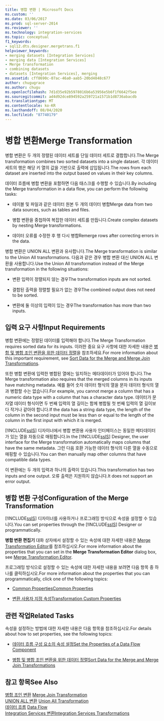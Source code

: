 ```yaml
---
title: 병합 변환 | Microsoft Docs
ms.custom: ''
ms.date: 03/06/2017
ms.prod: sql-server-2014
ms.reviewer: ''
ms.technology: integration-services
ms.topic: conceptual
f1_keywords:
- sql12.dts.designer.mergetrans.f1
helpviewer_keywords:
- merging datasets [Integration Services]
- merging data [Integration Services]
- Merge transformation
- combining datasets
- datasets [Integration Services], merging
ms.assetid: cff8690c-07ac-46a0-aab5-20bd4848c677
author: chugugrace
ms.author: chugu
ms.openlocfilehash: 7d1d35e92b5978016b6a53956e5b6f1f6642f5ee
ms.sourcegitcommit: ad4d92dce894592a259721a1571b1d8736abacdb
ms.translationtype: MT
ms.contentlocale: ko-KR
ms.lasthandoff: 08/04/2020
ms.locfileid: "87740179"
---
```

# <a name="merge-transformation"></a><span data-ttu-id="3ecc5-102">병합 변환</span><span class="sxs-lookup"><span data-stu-id="3ecc5-102">Merge Transformation</span></span>
  <span data-ttu-id="3ecc5-103">병합 변환은 두 개의 정렬된 데이터 세트를 단일 데이터 세트로 결합합니다.</span><span class="sxs-lookup"><span data-stu-id="3ecc5-103">The Merge transformation combines two sorted datasets into a single dataset.</span></span> <span data-ttu-id="3ecc5-104">각 데이터 세트의 행은 해당 키 열의 값을 기반으로 출력에 삽입됩니다.</span><span class="sxs-lookup"><span data-stu-id="3ecc5-104">The rows from each dataset are inserted into the output based on values in their key columns.</span></span>  
  
 <span data-ttu-id="3ecc5-105">데이터 흐름에 병합 변환을 포함하면 다음 태스크를 수행할 수 있습니다.</span><span class="sxs-lookup"><span data-stu-id="3ecc5-105">By including the Merge transformation in a data flow, you can perform the following tasks:</span></span>  
  
-   <span data-ttu-id="3ecc5-106">테이블 및 파일과 같은 데이터 원본 두 개의 데이터 병합</span><span class="sxs-lookup"><span data-stu-id="3ecc5-106">Merge data from two data sources, such as tables and files.</span></span>  
  
-   <span data-ttu-id="3ecc5-107">병합 변환을 중첩하여 복잡한 데이터 세트를 만듭니다.</span><span class="sxs-lookup"><span data-stu-id="3ecc5-107">Create complex datasets by nesting Merge transformations.</span></span>  
  
-   <span data-ttu-id="3ecc5-108">데이터 오류를 수정한 후 행 다시 병합</span><span class="sxs-lookup"><span data-stu-id="3ecc5-108">Remerge rows after correcting errors in the data.</span></span>  
  
 <span data-ttu-id="3ecc5-109">병합 변환은 UNION ALL 변환과 유사합니다.</span><span class="sxs-lookup"><span data-stu-id="3ecc5-109">The Merge transformation is similar to the Union All transformations.</span></span> <span data-ttu-id="3ecc5-110">다음과 같은 경우 병합 변환 대신 UNION ALL 변환을 사용합니다.</span><span class="sxs-lookup"><span data-stu-id="3ecc5-110">Use the Union All transformation instead of the Merge transformation in the following situations:</span></span>  
  
-   <span data-ttu-id="3ecc5-111">변환 입력이 정렬되지 않는 경우</span><span class="sxs-lookup"><span data-stu-id="3ecc5-111">The transformation inputs are not sorted.</span></span>  
  
-   <span data-ttu-id="3ecc5-112">결합된 출력을 정렬할 필요가 없는 경우</span><span class="sxs-lookup"><span data-stu-id="3ecc5-112">The combined output does not need to be sorted.</span></span>  
  
-   <span data-ttu-id="3ecc5-113">변환에 둘 이상의 입력이 있는 경우</span><span class="sxs-lookup"><span data-stu-id="3ecc5-113">The transformation has more than two inputs.</span></span>  
  
## <a name="input-requirements"></a><span data-ttu-id="3ecc5-114">입력 요구 사항</span><span class="sxs-lookup"><span data-stu-id="3ecc5-114">Input Requirements</span></span>  
 <span data-ttu-id="3ecc5-115">병합 변환에는 정렬된 데이터를 입력해야 합니다.</span><span class="sxs-lookup"><span data-stu-id="3ecc5-115">The Merge Transformation requires sorted data for its inputs.</span></span> <span data-ttu-id="3ecc5-116">이러한 중요 요구 사항에 대한 자세한 내용은 [병합 및 병합 조인 변환을 위한 데이터 정렬](sort-data-for-the-merge-and-merge-join-transformations.md)을 참조하세요.</span><span class="sxs-lookup"><span data-stu-id="3ecc5-116">For more information about this important requirement, see [Sort Data for the Merge and Merge Join Transformations](sort-data-for-the-merge-and-merge-join-transformations.md).</span></span>  
  
 <span data-ttu-id="3ecc5-117">또한 병합 변환에 입력한 병합된 열에는 일치하는 메타데이터가 있어야 합니다.</span><span class="sxs-lookup"><span data-stu-id="3ecc5-117">The Merge transformation also requires that the merged columns in its inputs have matching metadata.</span></span> <span data-ttu-id="3ecc5-118">예를 들어 숫자 데이터 형식의 열을 문자 데이터 형식의 열과 병합할 수는 없습니다.</span><span class="sxs-lookup"><span data-stu-id="3ecc5-118">For example, you cannot merge a column that has a numeric data type with a column that has a character data type.</span></span> <span data-ttu-id="3ecc5-119">데이터가 문자열 데이터 형식이면 두 번째 입력의 열 길이는 함께 병합될 첫 번째 입력의 열 길이보다 작거나 같아야 합니다.</span><span class="sxs-lookup"><span data-stu-id="3ecc5-119">If the data has a string data type, the length of the column in the second input must be less than or equal to the length of the column in the first input with which it is merged.</span></span>  
  
 <span data-ttu-id="3ecc5-120">[!INCLUDE[ssIS](../../../includes/ssis-md.md)] 디자이너에서 병합 변환용 사용자 인터페이스는 동일한 메타데이터가 있는 열을 자동으로 매핑합니다.</span><span class="sxs-lookup"><span data-stu-id="3ecc5-120">In the [!INCLUDE[ssIS](../../../includes/ssis-md.md)] Designer, the user interface for the Merge transformation automatically maps columns that have the same metadata.</span></span> <span data-ttu-id="3ecc5-121">그런 다음 호환 가능한 데이터 형식의 다른 열을 수동으로 매핑할 수 있습니다.</span><span class="sxs-lookup"><span data-stu-id="3ecc5-121">You can then manually map other columns that have compatible data types.</span></span>  
  
 <span data-ttu-id="3ecc5-122">이 변환에는 두 개의 입력과 하나의 출력이 있습니다.</span><span class="sxs-lookup"><span data-stu-id="3ecc5-122">This transformation has two inputs and one output.</span></span> <span data-ttu-id="3ecc5-123">오류 출력은 지원하지 않습니다.</span><span class="sxs-lookup"><span data-stu-id="3ecc5-123">It does not support an error output.</span></span>  
  
## <a name="configuration-of-the-merge-transformation"></a><span data-ttu-id="3ecc5-124">병합 변환 구성</span><span class="sxs-lookup"><span data-stu-id="3ecc5-124">Configuration of the Merge Transformation</span></span>  
 <span data-ttu-id="3ecc5-125">[!INCLUDE[ssIS](../../../includes/ssis-md.md)] 디자이너를 사용하거나 프로그래밍 방식으로 속성을 설정할 수 있습니다.</span><span class="sxs-lookup"><span data-stu-id="3ecc5-125">You can set properties through the [!INCLUDE[ssIS](../../../includes/ssis-md.md)] Designer or programmatically.</span></span>  
  
 <span data-ttu-id="3ecc5-126">**병합 변환 편집기** 대화 상자에서 설정할 수 있는 속성에 대한 자세한 내용은 [Merge Transformation Editor](../../merge-transformation-editor.md)를 참조하십시오.</span><span class="sxs-lookup"><span data-stu-id="3ecc5-126">For more information about the properties that you can set in the **Merge Transformation Editor** dialog box, see [Merge Transformation Editor](../../merge-transformation-editor.md).</span></span>  
  
 <span data-ttu-id="3ecc5-127">프로그래밍 방식으로 설정할 수 있는 속성에 대한 자세한 내용을 보려면 다음 항목 중 하나를 클릭하십시오.</span><span class="sxs-lookup"><span data-stu-id="3ecc5-127">For more information about the properties that you can programmatically, click one of the following topics:</span></span>  
  
-   [<span data-ttu-id="3ecc5-128">Common Properties</span><span class="sxs-lookup"><span data-stu-id="3ecc5-128">Common Properties</span></span>](../../common-properties.md)  
  
-   [<span data-ttu-id="3ecc5-129">변환 사용자 지정 속성</span><span class="sxs-lookup"><span data-stu-id="3ecc5-129">Transformation Custom Properties</span></span>](transformation-custom-properties.md)  
  
## <a name="related-tasks"></a><span data-ttu-id="3ecc5-130">관련 작업</span><span class="sxs-lookup"><span data-stu-id="3ecc5-130">Related Tasks</span></span>  
 <span data-ttu-id="3ecc5-131">속성을 설정하는 방법에 대한 자세한 내용은 다음 항목을 참조하십시오.</span><span class="sxs-lookup"><span data-stu-id="3ecc5-131">For details about how to set properties, see the following topics:</span></span>  
  
-   [<span data-ttu-id="3ecc5-132">데이터 흐름 구성 요소의 속성 설정</span><span class="sxs-lookup"><span data-stu-id="3ecc5-132">Set the Properties of a Data Flow Component</span></span>](../set-the-properties-of-a-data-flow-component.md)  
  
-   [<span data-ttu-id="3ecc5-133">병합 및 병합 조인 변환을 위한 데이터 정렬</span><span class="sxs-lookup"><span data-stu-id="3ecc5-133">Sort Data for the Merge and Merge Join Transformations</span></span>](sort-data-for-the-merge-and-merge-join-transformations.md)  
  
## <a name="see-also"></a><span data-ttu-id="3ecc5-134">참고 항목</span><span class="sxs-lookup"><span data-stu-id="3ecc5-134">See Also</span></span>  
 <span data-ttu-id="3ecc5-135">[병합 조인 변환](merge-join-transformation.md) </span><span class="sxs-lookup"><span data-stu-id="3ecc5-135">[Merge Join Transformation](merge-join-transformation.md) </span></span>  
 <span data-ttu-id="3ecc5-136">[UNION ALL 변환](union-all-transformation.md) </span><span class="sxs-lookup"><span data-stu-id="3ecc5-136">[Union All Transformation](union-all-transformation.md) </span></span>  
 <span data-ttu-id="3ecc5-137">[데이터 흐름](../data-flow.md) </span><span class="sxs-lookup"><span data-stu-id="3ecc5-137">[Data Flow](../data-flow.md) </span></span>  
 [<span data-ttu-id="3ecc5-138">Integration Services 변환</span><span class="sxs-lookup"><span data-stu-id="3ecc5-138">Integration Services Transformations</span></span>](integration-services-transformations.md)  
  
  
